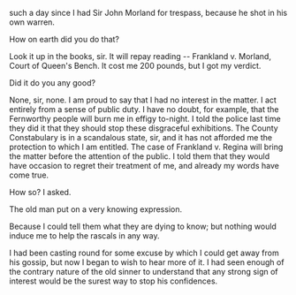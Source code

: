 such a day since I had Sir John Morland for trespass, because he shot in
his own warren.

How on earth did you do that?

Look it up in the books, sir. It will repay reading -- Frankland v.
Morland, Court of Queen's Bench. It cost me 200 pounds, but I got my
verdict.

Did it do you any good?

None, sir, none. I am proud to say that I had no interest in the
matter. I act entirely from a sense of public duty. I have no doubt, for
example, that the Fernworthy people will burn me in effigy to-night. I
told the police last time they did it that they should stop these
disgraceful exhibitions. The County Constabulary is in a scandalous
state, sir, and it has not afforded me the protection to which I am
entitled. The case of Frankland v. Regina will bring the matter before
the attention of the public. I told them that they would have occasion
to regret their treatment of me, and already my words have come true.

How so? I asked.

The old man put on a very knowing expression.

Because I could tell them what they are dying to know; but nothing
would induce me to help the rascals in any way.

I had been casting round for some excuse by which I could get away from
his gossip, but now I began to wish to hear more of it. I had seen
enough of the contrary nature of the old sinner to understand that any
strong sign of interest would be the surest way to stop his confidences.
